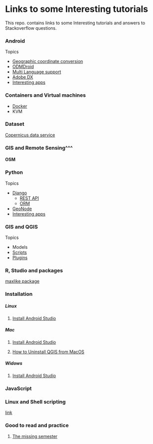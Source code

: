 # Links to some Interesting tutorials
This repo. contains links to some Interesting tutorials and answers to Stackoverflow questions.



### Android
Topics
- [Geographic coordinate conversion](https://github.com/mnahmad/links_2_tutorials/blob/master/android.md#Geographic-coordinate-conversion)
- [ODMDroid](https://github.com/mnahmad/links_2_tutorials/blob/master/android.md#ODMDroid)
- [Multi Language support](https://github.com/mnahmad/links_2_tutorials/blob/master/android.md#Language-support)
- [Adobe DX](https://github.com/mnahmad/links_2_tutorials/blob/master/android.md#Adobe-DX)
- [Interesting apps](https://github.com/mnahmad/links_2_tutorials/blob/master/android.md#Interesting-apps)


### Containers and Virtual machines

- [Docker](https://github.com/mnahmad/links_2_tutorials/blob/master/vms.md#Docker)
- KVM


### Dataset

[Copernicus data service](https://cds.climate.copernicus.eu/cdsapp#!/search?type=dataset)

### GIS and Remote Sensing^^^

#### OSM

### Python

Topics

- [Django](https://github.com/mnahmad/links_2_tutorials/blob/master/python.md#Django)  
  - [REST API](ttps://github.com/mnahmad/links_2_tutorials/blob/master/python.md#Django)
  - [ORM](ttps://github.com/mnahmad/links_2_tutorials/blob/master/python.md#Django)
- [GeoNode](ttps://github.com/mnahmad/links_2_tutorials/blob/master/python.md#GeoNode)
- [Interesting apps](ttps://github.com/mnahmad/links_2_tutorials/blob/master/python.md#Interesting-apps)


### GIS and QGIS

Topics
- Models
- [Scripts](https://github.com/mnahmad/links_2_tutorials/blob/master/qgis.md#Scripts)
- [Plugins](https://github.com/mnahmad/links_2_tutorials/blob/master/qgis.md#Plugins)


### R, Studio and packages

[maxlike package](https://cran.r-project.org/web/packages/maxlike/maxlike.pdf)

### Installation

##### Linux
1. [Install Android Studio](https://developer.android.com/studio/install)

##### Mac
1. [Install Android Studio](https://developer.android.com/studio/install)


2. [How to Uninstall QGIS from MacOS](https://gis.stackexchange.com/questions/268229/how-to-uninstall-qgis-from-macos)


#####  Widows
1. [Install Android Studio](https://developer.android.com/studio/install)


### JavaScript



### Linux and Shell scripting

[link](https://github.com/mnahmad/links_2_tutorials/blob/master/django.md)




### Good to read and practice

1. [The missing semester](https://missing.csail.mit.edu/2020/)
